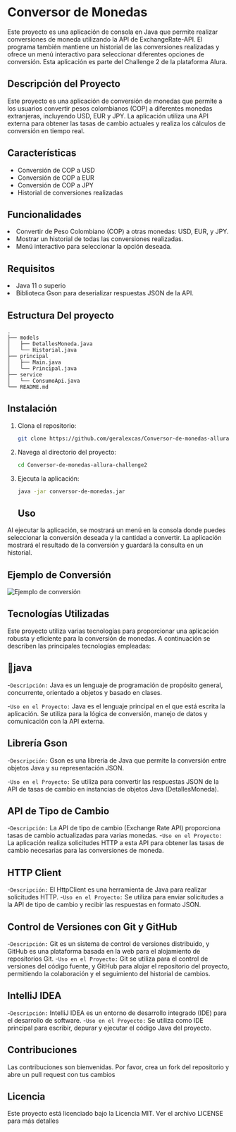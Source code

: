 
# Conversor de Monedas

<p>Este proyecto es una aplicación de consola en Java que permite realizar conversiones de moneda utilizando la API de ExchangeRate-API. El programa también mantiene un historial de las conversiones realizadas y ofrece un menú interactivo para seleccionar diferentes opciones de conversión. Esta aplicación es parte del Challenge 2 de la plataforma Alura.</p>

## Descripción del Proyecto
Este proyecto es una aplicación de conversión de monedas que permite a los usuarios convertir pesos colombianos (COP) a diferentes monedas extranjeras, incluyendo USD, EUR y JPY. La aplicación utiliza una API externa para obtener las tasas de cambio actuales y realiza los cálculos de conversión en tiempo real.

## Características

- Conversión de COP a USD
- Conversión de COP a EUR
- Conversión de COP a JPY
- Historial de conversiones realizadas

<h2>Funcionalidades</h2>
<li>
  Convertir de Peso Colombiano (COP) a otras monedas: USD, EUR, y JPY.

  <li>Mostrar un historial de todas las conversiones realizadas.</li>
<li>Menú interactivo para seleccionar la opción deseada. </li>
<h2>Requisitos</h2>
<li>Java 11 o superio</li>
<li>Biblioteca Gson para deserializar respuestas JSON de la API.</li>

## Estructura Del proyecto
 ```plaintext
.
├── models
│   ├── DetallesMoneda.java
│   └── Historial.java
├── principal
│   ├── Main.java
│   └── Principal.java
├── service
│   └── ConsumoApi.java
└── README.md

```

## Instalación

1. Clona el repositorio:
    ```sh
    git clone https://github.com/geralexcas/Conversor-de-monedas-allura-challenge2.git
    ```
2. Navega al directorio del proyecto:
    ```sh
    cd Conversor-de-monedas-allura-challenge2
    ```
3. Ejecuta la aplicación:
    ```sh
    java -jar conversor-de-monedas.jar
    ```
    ## Uso

Al ejecutar la aplicación, se mostrará un menú en la consola donde puedes seleccionar la conversión deseada y la cantidad a convertir. La aplicación mostrará el resultado de la conversión y guardará la consulta en un historial.

## Ejemplo de Conversión

![Ejemplo de conversión](https://github.com/geralexcas/Conversor-de-monedas-allura-challenge2/blob/master/images/ejemplo-conversion.png)
 
## Tecnologías Utilizadas
Este proyecto utiliza varias tecnologías para proporcionar una aplicación robusta y eficiente para la conversión de monedas. A continuación se describen las principales tecnologías empleadas:
## :hammer:java
-`Descripción:` Java es un lenguaje de programación de propósito general, concurrente, orientado a objetos y basado en clases.

-`Uso en el Proyecto:` Java es el lenguaje principal en el que está escrita la aplicación. Se utiliza para la lógica de conversión, manejo de datos y comunicación con la API externa.

## Librería Gson
-`Descripción:` Gson es una librería de Java que permite la conversión entre objetos Java y su representación JSON.

-`Uso en el Proyecto:` Se utiliza para convertir las respuestas JSON de la API de tasas de cambio en instancias de objetos Java (DetallesMoneda).

## API de Tipo de Cambio
-`Descripción:` La API de tipo de cambio (Exchange Rate API) proporciona tasas de cambio actualizadas para varias monedas.
-`Uso en el Proyecto:` La aplicación realiza solicitudes HTTP a esta API para obtener las tasas de cambio necesarias para las conversiones de moneda.

## HTTP Client
-`Descripción:` El HttpClient es una herramienta de Java para realizar solicitudes HTTP.
-`Uso en el Proyecto:` Se utiliza para enviar solicitudes a la API de tipo de cambio y recibir las respuestas en formato JSON.

## Control de Versiones con Git y GitHub
-`Descripción:` Git es un sistema de control de versiones distribuido, y GitHub es una plataforma basada en la web para el alojamiento de repositorios Git.
-`Uso en el Proyecto:` Git se utiliza para el control de versiones del código fuente, y GitHub para alojar el repositorio del proyecto, permitiendo la colaboración y el seguimiento del historial de cambios.

## IntelliJ IDEA
-`Descripción:` IntelliJ IDEA es un entorno de desarrollo integrado (IDE) para el desarrollo de software.
-`Uso en el Proyecto:` Se utiliza como IDE principal para escribir, depurar y ejecutar el código Java del proyecto.

## Contribuciones
Las contribuciones son bienvenidas. Por favor, crea un fork del repositorio y abre un pull request con tus cambios

## Licencia
Este proyecto está licenciado bajo la Licencia MIT. Ver el archivo LICENSE para más detalles
